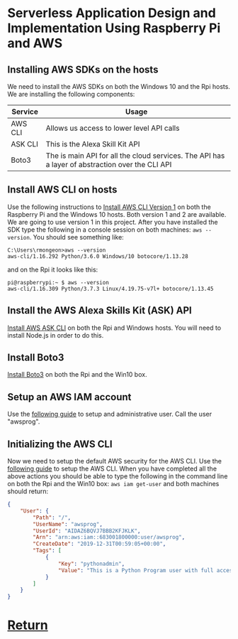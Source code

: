# Serverless Application Design and Implementation Using Raspberry Pi and AWS

## Installing AWS SDKs on the hosts
We need to install the AWS SDKs on both the Windows 10 and the Rpi hosts. We are installing the following components:

| Service | Usage |
| --- | --- |
| AWS CLI | Allows us access to lower level API calls |
| ASK CLI | This is the Alexa Skill Kit API |
| Boto3 | The is main API for all the cloud services. The API has a layer of abstraction over the CLI API |

## Install AWS CLI on hosts
Use the following instructions to [Install AWS CLI Version 1](https://docs.aws.amazon.com/cli/latest/userguide/install-cliv1.html) on both the Raspberry Pi and the Windows 10 hosts. Both version 1 and 2 are available. We are going to use version 1 in this project. After you have installed the SDK type the following in a console session on both machines: `aws --version`. You should see something like:
```
C:\Users\rmongeon>aws --version
aws-cli/1.16.292 Python/3.6.0 Windows/10 botocore/1.13.28
```

and on the Rpi it looks like this:
```
pi@raspberrypi:~ $ aws --version
aws-cli/1.16.309 Python/3.7.3 Linux/4.19.75-v7l+ botocore/1.13.45
```


## Install the AWS Alexa Skills Kit (ASK) API
[Install AWS ASK CLI](https://developer.amazon.com/en-US/docs/alexa/smapi/quick-start-alexa-skills-kit-command-line-interface.html) on both the Rpi and Windows hosts. You will need to install Node.js in order to do this.


## Install Boto3
[Install Boto3](https://boto3.amazonaws.com/v1/documentation/api/latest/guide/quickstart.html) on both the Rpi and the Win10 box.


## Setup an AWS IAM account 
Use the [following guide](https://docs.aws.amazon.com/IAM/latest/UserGuide/getting-started_create-admin-group.html) to setup and administrative user. Call the user "awsprog".


## Initializing the AWS CLI
Now we need to setup the default AWS security for the AWS CLI. Use the [following guide](https://docs.aws.amazon.com/cli/latest/userguide/cli-chap-configure.html) to setup the AWS CLI. When you have completed all the above actions you should be able to type the following in the command line on both the Rpi and the Win10 box:
    `aws iam get-user`
and both machines should return:

```json
{
    "User": {
        "Path": "/",
        "UserName": "awsprog",
        "UserId": "AIDAZ6BQVJ7BBB2KFJKLK",
        "Arn": "arn:aws:iam::683001800000:user/awsprog",
        "CreateDate": "2019-12-31T00:59:05+00:00",
        "Tags": [
            {
                "Key": "pythonadmin",
                "Value": "This is a Python Program user with full access"
            }
        ]
    }
}
```

# [Return](README.md)


